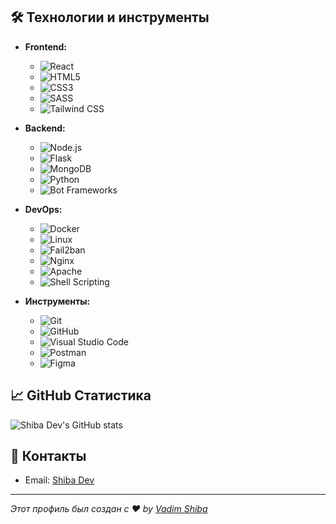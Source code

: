 ## 🛠 Технологии и инструменты

- **Frontend:**
  - ![React](https://img.shields.io/badge/-React-333?style=flat-square&logo=react)
  - ![HTML5](https://img.shields.io/badge/-HTML5-333?style=flat-square&logo=html5)
  - ![CSS3](https://img.shields.io/badge/-CSS3-333?style=flat-square&logo=css3)
  - ![SASS](https://img.shields.io/badge/-SASS-333?style=flat-square&logo=sass)
  - ![Tailwind CSS](https://img.shields.io/badge/-TailwindCSS-333?style=flat-square&logo=tailwind-css)

- **Backend:**
  - ![Node.js](https://img.shields.io/badge/-Node.js-333?style=flat-square&logo=node.js)
  - ![Flask](https://img.shields.io/badge/-Flask-333?style=flat-square&logo=flask)
  - ![MongoDB](https://img.shields.io/badge/-MongoDB-333?style=flat-square&logo=mongodb)
  - ![Python](https://img.shields.io/badge/-Python-333?style=flat-square&logo=python)
  - ![Bot Frameworks](https://img.shields.io/badge/-Bot_Frameworks-333?style=flat-square&logo=python)

- **DevOps:**
  - ![Docker](https://img.shields.io/badge/-Docker-333?style=flat-square&logo=docker)
  - ![Linux](https://img.shields.io/badge/-Linux-333?style=flat-square&logo=linux)
  - ![Fail2ban](https://img.shields.io/badge/-Fail2ban-333?style=flat-square&logo=fail2ban)
  - ![Nginx](https://img.shields.io/badge/-Nginx-333?style=flat-square&logo=nginx)
  - ![Apache](https://img.shields.io/badge/-Apache-333?style=flat-square&logo=apache)
  - ![Shell Scripting](https://img.shields.io/badge/-Shell_Scripting-333?style=flat-square&logo=gnu-bash)

- **Инструменты:**
  - ![Git](https://img.shields.io/badge/-Git-333?style=flat-square&logo=git)
  - ![GitHub](https://img.shields.io/badge/-GitHub-333?style=flat-square&logo=github)
  - ![Visual Studio Code](https://img.shields.io/badge/-VSCode-333?style=flat-square&logo=visual-studio-code)
  - ![Postman](https://img.shields.io/badge/-Postman-333?style=flat-square&logo=postman)
  - ![Figma](https://img.shields.io/badge/-Figma-333?style=flat-square&logo=figma)

## 📈 GitHub Статистика

![Shiba Dev's GitHub stats](https://github-readme-stats.vercel.app/api?username=vadimshiba&show_icons=true&theme=radical)

## 🔗 Контакты

- Email: [Shiba Dev](mailto:vadimshiva@duck.com)


---

_Этот профиль был создан с ❤️ by [Vadim Shiba](https://github.com/vadimshiba)_
